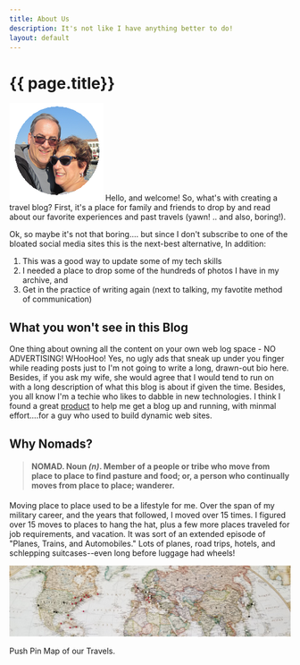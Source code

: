 ```yaml
---
title: About Us
description: It's not like I have anything better to do!
layout: default
---
```



<h1> {{ page.title}} </h1>

<p><img id="stamp" src="/assets/images/almostnomads.png" alt="Your Hosts" /> Hello, and welcome! So, what's with creating a travel blog?  First, it's a place for family and friends to drop by and read about our favorite experiences and past travels (yawn! .. and also, boring!).  </p>

<p>Ok, so maybe it's not that boring.... but since I don't subscribe to one of the bloated social media sites this is the next-best alternative,  In addition:</p>

1. This was a good way to update some of my tech skills
2. I needed a place to drop some of the hundreds of photos I have in my archive, and
3. Get in the practice of writing again (next to talking, my favotite method of communication)  

## What you won't see in this Blog

<p>One thing about owning all the content on your own web log space - NO ADVERTISING!  WHooHoo!  Yes, no ugly ads that sneak up under you finger while reading posts just to I'm not going to write a long, drawn-out bio here.  Besides, if you ask my wife, she would agree that I would tend to run on with a long description of what this blog is about if given the time.    Besides, you all know I'm a techie who likes to dabble in new technologies.  I think I found a great <a href="http://jekyllrb.com" target="_blank">product</a> to help me get a blog up and running, with minmal effort....for a guy who used to build dynamic web sites. </p>

## Why Nomads?

> #### NOMAD. Noun *(n)*. Member of a people or tribe who move from place to place to find pasture and food; or, a person who continually moves from place to place; wanderer.

<p>Moving place to place used to be a lifestyle for me.  Over the span of my military career, and the years that followed, I moved over 15 times.  I figured over 15 moves to places to hang the hat, plus a few more places traveled for job requirements, and vacation.  It was sort of an extended episode of "Planes, Trains, and Automobiles."  Lots of planes, road trips, hotels, and schlepping suitcases--even long before luggage had wheels!</p>

<p>
<img src="/assets/images/mapped.jpg" alt="my travel pin map" />
<div class="caption">Push Pin Map of our Travels.</div>
</p>


